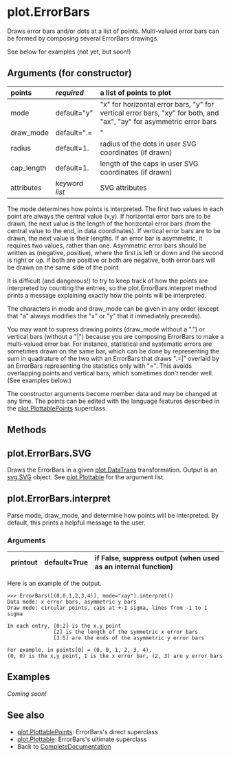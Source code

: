 # plot.ErrorBars #

Draws error bars and/or dots at a list of points.  Multi-valued error bars can be formed by composing several ErrorBars drawings.

See below for examples (not yet, but soon!)

## Arguments (for constructor) ##

| points | _required_ | a list of points to plot |
|:-------|:-----------|:-------------------------|
| mode | default="y" | "x" for horizontal error bars, "y" for vertical error bars, "xy" for both, and "ax", "ay" for asymmetric error bars |
| draw\_mode | default=".=|" | parts of the error bar to draw: "." for a central dot, "=" for the caps at the ends of the bar, and "|" for the bar itself |
| radius | default=1. | radius of the dots in user SVG coordinates (if drawn) |
| cap\_length | default=1. | length of the caps in user SVG coordinates (if drawn) |
| attributes | _keyword list_ | SVG attributes |

The mode determines how points is interpreted.  The first two values in each point are always the central value (x,y).  If horizontal error bars are to be drawn, the next value is the length of the horizontal error bars (from the central value to the end, in data coordinates).  If vertical error bars are to be drawn, the next value is their lengths.  If an error bar is asymmetric, it requires two values, rather than one.  Asymmetric error bars should be written as (negative, positive), where the first is left or down and the second is right or up.  If both are positive or both are negative, both error bars will be drawn on the same side of the point.

It is difficult (and dangerous!) to try to keep track of how the points are interpreted by counting the entries, so the plot.ErrorBars.interpret method prints a message explaining exactly how the points will be interpreted.

The characters in mode and draw\_mode can be given in any order (except that "a" always modifies the "x" or "y" that it immediately preceeds).

You may want to supress drawing points (draw\_mode without a ".") or vertical bars (without a "|") because you are composing ErrorBars to make a multi-valued error bar.  For instance, statistical and systematic errors are sometimes drawn on the same bar, which can be done by representing the sum in quadrature of the two with an ErrorBars that draws ".=|" overlaid by an ErrorBars representing the statistics only with "=".  This avoids overlapping points and vertical bars, which sometimes don't render well.  (See examples below.)

The constructor arguments become member data and may be changed at any time. The points can be edited with the language features described in the [plot.PlottablePoints](plotPlottablePoints.md) superclass.

## Methods ##

## plot.ErrorBars.SVG ##

Draws the ErrorBars in a given [plot.DataTrans](plotDataTrans.md) transformation. Output is an [svg.SVG](svgSVG.md) object. See [plot.Plottable](plotPlottable.md) for the argument list.

## plot.ErrorBars.interpret ##

Parse mode, draw\_mode, and determine how points will be interpreted.  By default, this prints a helpful message to the user.

### Arguments ###

| printout | default=True | if False, suppress output (when used as an internal function) |
|:---------|:-------------|:--------------------------------------------------------------|

Here is an example of the output.
```
>>> ErrorBars([(0,0,1,2,3,4)], mode="xay").interpret()
Data mode: x error bars, asymmetric y bars
Draw mode: circular points, caps at +-1 sigma, lines from -1 to 1 sigma

In each entry, [0:2] is the x,y point
               [2] is the length of the symmetric x error bars
               [3:5] are the ends of the asymmetric y error bars

For example, in points[0] = (0, 0, 1, 2, 3, 4),
(0, 0) is the x,y point, 1 is the x error bar, (2, 3) are y error bars
```

## Examples ##

_Coming soon!_

## See also ##

  * [plot.PlottablePoints](plotPlottablePoints.md): ErrorBars's direct superclass
  * [plot.Plottable](plotPlottable.md): ErrorBars's ultimate superclass
  * Back to [CompleteDocumentation](CompleteDocumentation.md)